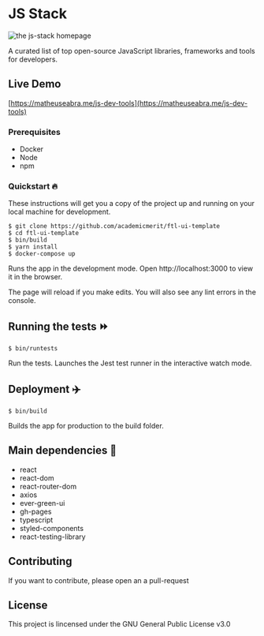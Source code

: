 # JS Stack

![the js-stack homepage](https://github.com/matheuseabra/js-stack/.github/homepage.png)

A curated list of top open-source JavaScript libraries, frameworks and tools for developers.

## Live Demo

[https://matheuseabra.me/js-dev-tools](https://matheuseabra.me/js-dev-tools)

### Prerequisites

- Docker
- Node
- npm

### Quickstart 🔥

These instructions will get you a copy of the project up and running on your local machine for development.

```
$ git clone https://github.com/academicmerit/ftl-ui-template
$ cd ftl-ui-template
$ bin/build
$ yarn install
$ docker-compose up
```

Runs the app in the development mode. Open http://localhost:3000 to view it in the browser.

The page will reload if you make edits. You will also see any lint errors in the console.

## Running the tests ⏩️

```
$ bin/runtests
```

Run the tests. Launches the Jest test runner in the interactive watch mode.

## Deployment ✈️

```
$ bin/build
```

Builds the app for production to the build folder.

## Main dependencies 🔧

- react
- react-dom
- react-router-dom
- axios
- ever-green-ui
- gh-pages
- typescript
- styled-components
- react-testing-library

## Contributing

If you want to contribute, please open an a pull-request

## License

This project is lincensed under the GNU General Public License v3.0
